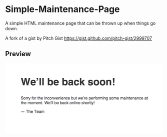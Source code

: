 # Simple-Maintenance-Page
A simple HTML maintenance page that can be thrown up when things go down. 

A fork of a gist by Pitch Gist https://gist.github.com/pitch-gist/2999707

## Preview
![Simple Maintenance Page Preview](/preview.png?raw=true "Simple Maintenance Page Preview")
